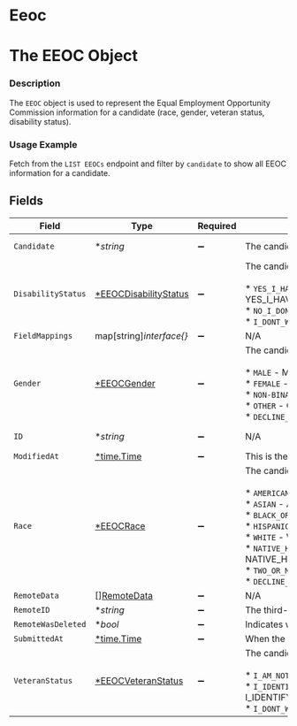 # Eeoc

# The EEOC Object
### Description
The `EEOC` object is used to represent the Equal Employment Opportunity Commission information for a candidate (race, gender, veteran status, disability status).
### Usage Example
Fetch from the `LIST EEOCs` endpoint and filter by `candidate` to show all EEOC information for a candidate.


## Fields

| Field                                                                                                                                                                                                                                                                                                                                                                                                                                  | Type                                                                                                                                                                                                                                                                                                                                                                                                                                   | Required                                                                                                                                                                                                                                                                                                                                                                                                                               | Description                                                                                                                                                                                                                                                                                                                                                                                                                            | Example                                                                                                                                                                                                                                                                                                                                                                                                                                |
| -------------------------------------------------------------------------------------------------------------------------------------------------------------------------------------------------------------------------------------------------------------------------------------------------------------------------------------------------------------------------------------------------------------------------------------- | -------------------------------------------------------------------------------------------------------------------------------------------------------------------------------------------------------------------------------------------------------------------------------------------------------------------------------------------------------------------------------------------------------------------------------------- | -------------------------------------------------------------------------------------------------------------------------------------------------------------------------------------------------------------------------------------------------------------------------------------------------------------------------------------------------------------------------------------------------------------------------------------- | -------------------------------------------------------------------------------------------------------------------------------------------------------------------------------------------------------------------------------------------------------------------------------------------------------------------------------------------------------------------------------------------------------------------------------------- | -------------------------------------------------------------------------------------------------------------------------------------------------------------------------------------------------------------------------------------------------------------------------------------------------------------------------------------------------------------------------------------------------------------------------------------- |
| `Candidate`                                                                                                                                                                                                                                                                                                                                                                                                                            | **string*                                                                                                                                                                                                                                                                                                                                                                                                                              | :heavy_minus_sign:                                                                                                                                                                                                                                                                                                                                                                                                                     | The candidate being represented.                                                                                                                                                                                                                                                                                                                                                                                                       | f963f34d-3d2f-4f77-b557-cf36bc7e6498                                                                                                                                                                                                                                                                                                                                                                                                   |
| `DisabilityStatus`                                                                                                                                                                                                                                                                                                                                                                                                                     | [*EEOCDisabilityStatus](../../models/shared/eeocdisabilitystatus.md)                                                                                                                                                                                                                                                                                                                                                                   | :heavy_minus_sign:                                                                                                                                                                                                                                                                                                                                                                                                                     | The candidate's disability status.<br/><br/>* `YES_I_HAVE_A_DISABILITY_OR_PREVIOUSLY_HAD_A_DISABILITY` - YES_I_HAVE_A_DISABILITY_OR_PREVIOUSLY_HAD_A_DISABILITY<br/>* `NO_I_DONT_HAVE_A_DISABILITY` - NO_I_DONT_HAVE_A_DISABILITY<br/>* `I_DONT_WISH_TO_ANSWER` - I_DONT_WISH_TO_ANSWER                                                                                                                                                | I_DONT_WISH_TO_ANSWER                                                                                                                                                                                                                                                                                                                                                                                                                  |
| `FieldMappings`                                                                                                                                                                                                                                                                                                                                                                                                                        | map[string]*interface{}*                                                                                                                                                                                                                                                                                                                                                                                                               | :heavy_minus_sign:                                                                                                                                                                                                                                                                                                                                                                                                                     | N/A                                                                                                                                                                                                                                                                                                                                                                                                                                    |                                                                                                                                                                                                                                                                                                                                                                                                                                        |
| `Gender`                                                                                                                                                                                                                                                                                                                                                                                                                               | [*EEOCGender](../../models/shared/eeocgender.md)                                                                                                                                                                                                                                                                                                                                                                                       | :heavy_minus_sign:                                                                                                                                                                                                                                                                                                                                                                                                                     | The candidate's gender.<br/><br/>* `MALE` - MALE<br/>* `FEMALE` - FEMALE<br/>* `NON-BINARY` - NON-BINARY<br/>* `OTHER` - OTHER<br/>* `DECLINE_TO_SELF_IDENTIFY` - DECLINE_TO_SELF_IDENTIFY                                                                                                                                                                                                                                             | FEMALE                                                                                                                                                                                                                                                                                                                                                                                                                                 |
| `ID`                                                                                                                                                                                                                                                                                                                                                                                                                                   | **string*                                                                                                                                                                                                                                                                                                                                                                                                                              | :heavy_minus_sign:                                                                                                                                                                                                                                                                                                                                                                                                                     | N/A                                                                                                                                                                                                                                                                                                                                                                                                                                    | f7dd7b4f-237e-4772-8bd4-3246384c6c58                                                                                                                                                                                                                                                                                                                                                                                                   |
| `ModifiedAt`                                                                                                                                                                                                                                                                                                                                                                                                                           | [*time.Time](https://pkg.go.dev/time#Time)                                                                                                                                                                                                                                                                                                                                                                                             | :heavy_minus_sign:                                                                                                                                                                                                                                                                                                                                                                                                                     | This is the datetime that this object was last updated by Merge                                                                                                                                                                                                                                                                                                                                                                        | 2021-10-16T00:00:00Z                                                                                                                                                                                                                                                                                                                                                                                                                   |
| `Race`                                                                                                                                                                                                                                                                                                                                                                                                                                 | [*EEOCRace](../../models/shared/eeocrace.md)                                                                                                                                                                                                                                                                                                                                                                                           | :heavy_minus_sign:                                                                                                                                                                                                                                                                                                                                                                                                                     | The candidate's race.<br/><br/>* `AMERICAN_INDIAN_OR_ALASKAN_NATIVE` - AMERICAN_INDIAN_OR_ALASKAN_NATIVE<br/>* `ASIAN` - ASIAN<br/>* `BLACK_OR_AFRICAN_AMERICAN` - BLACK_OR_AFRICAN_AMERICAN<br/>* `HISPANIC_OR_LATINO` - HISPANIC_OR_LATINO<br/>* `WHITE` - WHITE<br/>* `NATIVE_HAWAIIAN_OR_OTHER_PACIFIC_ISLANDER` - NATIVE_HAWAIIAN_OR_OTHER_PACIFIC_ISLANDER<br/>* `TWO_OR_MORE_RACES` - TWO_OR_MORE_RACES<br/>* `DECLINE_TO_SELF_IDENTIFY` - DECLINE_TO_SELF_IDENTIFY | HISPANIC_OR_LATINO                                                                                                                                                                                                                                                                                                                                                                                                                     |
| `RemoteData`                                                                                                                                                                                                                                                                                                                                                                                                                           | [][RemoteData](../../models/shared/remotedata.md)                                                                                                                                                                                                                                                                                                                                                                                      | :heavy_minus_sign:                                                                                                                                                                                                                                                                                                                                                                                                                     | N/A                                                                                                                                                                                                                                                                                                                                                                                                                                    |                                                                                                                                                                                                                                                                                                                                                                                                                                        |
| `RemoteID`                                                                                                                                                                                                                                                                                                                                                                                                                             | **string*                                                                                                                                                                                                                                                                                                                                                                                                                              | :heavy_minus_sign:                                                                                                                                                                                                                                                                                                                                                                                                                     | The third-party API ID of the matching object.                                                                                                                                                                                                                                                                                                                                                                                         | 76                                                                                                                                                                                                                                                                                                                                                                                                                                     |
| `RemoteWasDeleted`                                                                                                                                                                                                                                                                                                                                                                                                                     | **bool*                                                                                                                                                                                                                                                                                                                                                                                                                                | :heavy_minus_sign:                                                                                                                                                                                                                                                                                                                                                                                                                     | Indicates whether or not this object has been deleted by third party webhooks.                                                                                                                                                                                                                                                                                                                                                         |                                                                                                                                                                                                                                                                                                                                                                                                                                        |
| `SubmittedAt`                                                                                                                                                                                                                                                                                                                                                                                                                          | [*time.Time](https://pkg.go.dev/time#Time)                                                                                                                                                                                                                                                                                                                                                                                             | :heavy_minus_sign:                                                                                                                                                                                                                                                                                                                                                                                                                     | When the information was submitted.                                                                                                                                                                                                                                                                                                                                                                                                    | 2021-10-15T00:00:00Z                                                                                                                                                                                                                                                                                                                                                                                                                   |
| `VeteranStatus`                                                                                                                                                                                                                                                                                                                                                                                                                        | [*EEOCVeteranStatus](../../models/shared/eeocveteranstatus.md)                                                                                                                                                                                                                                                                                                                                                                         | :heavy_minus_sign:                                                                                                                                                                                                                                                                                                                                                                                                                     | The candidate's veteran status.<br/><br/>* `I_AM_NOT_A_PROTECTED_VETERAN` - I_AM_NOT_A_PROTECTED_VETERAN<br/>* `I_IDENTIFY_AS_ONE_OR_MORE_OF_THE_CLASSIFICATIONS_OF_A_PROTECTED_VETERAN` - I_IDENTIFY_AS_ONE_OR_MORE_OF_THE_CLASSIFICATIONS_OF_A_PROTECTED_VETERAN<br/>* `I_DONT_WISH_TO_ANSWER` - I_DONT_WISH_TO_ANSWER                                                                                                               | I_AM_NOT_A_PROTECTED_VETERAN                                                                                                                                                                                                                                                                                                                                                                                                           |